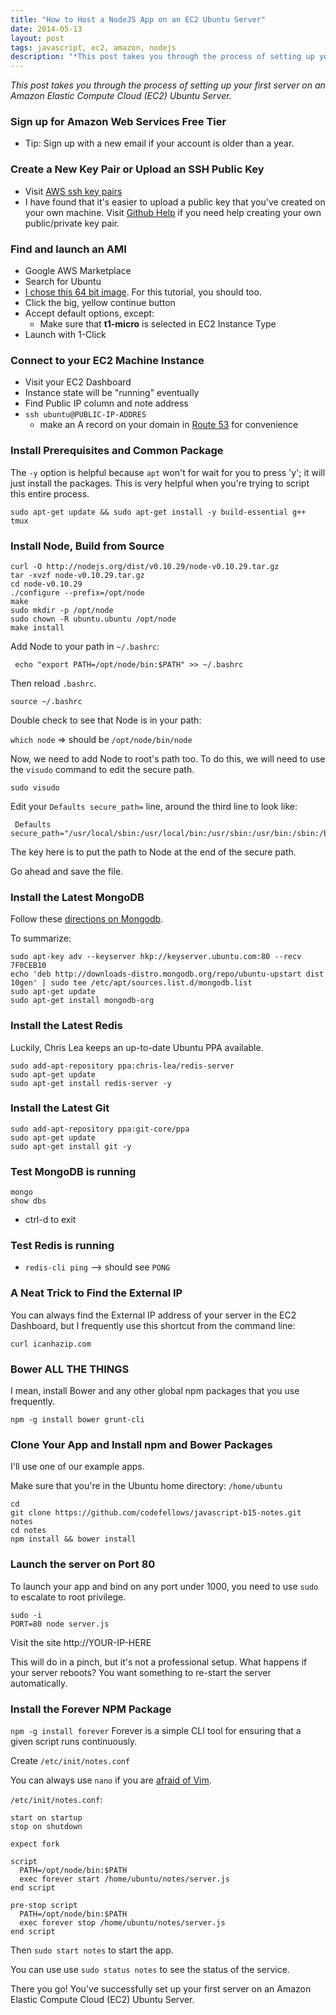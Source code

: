 ```yaml
---
title: "How to Host a NodeJS App on an EC2 Ubuntu Server"
date: 2014-05-13
layout: post
tags: javascript, ec2, amazon, nodejs
description: "*This post takes you through the process of setting up your first server on an Amazon Elastic Compute Cloud (EC2) Ubuntu Server.*"
---
```

*This post takes you through the process of setting up your first server on an Amazon Elastic Compute Cloud (EC2) Ubuntu Server.*

### Sign up for Amazon Web Services Free Tier

* Tip: Sign up with a new email if your account is older than a year.

### Create a New Key Pair or Upload an SSH Public Key

* Visit [AWS ssh key pairs](https://console.aws.amazon.com/ec2/v2/home?region=us-east-1#KeyPairs:)
* I have found that it's easier to upload a public key that you've created on your own machine. Visit [Github Help](https://help.github.com/articles/generating-ssh-keys) if you need help creating your own public/private key pair.

### Find and launch an AMI

* Google AWS Marketplace
* Search for Ubuntu
* [I chose this 64 bit image](https://aws.amazon.com/marketplace/pp/B00JV9JBDS/ref=srh_res_product_title?ie=UTF8&sr=0-3&qid=1402960705314). For this tutorial, you should too.
* Click the big, yellow continue button
* Accept default options, except:
	* Make sure that **t1-micro** is selected in EC2 Instance Type
* Launch with 1-Click

### Connect to your EC2 Machine Instance

* Visit your EC2 Dashboard
* Instance state will be "running" eventually
* Find Public IP column and note address
* `ssh ubuntu@PUBLIC-IP-ADDRES`
	* make an A record on your domain in [Route 53](http://aws.amazon.com/route53/) for convenience

### Install Prerequisites and Common Package

The `-y` option is helpful because `apt` won't for wait for you to press 'y'; it will just install the packages. This is very helpful when you're trying to script this entire process.

	sudo apt-get update && sudo apt-get install -y build-essential g++ tmux

### Install Node, Build from Source

	curl -O http://nodejs.org/dist/v0.10.29/node-v0.10.29.tar.gz
	tar -xvzf node-v0.10.29.tar.gz
	cd node-v0.10.29
	./configure --prefix=/opt/node
	make
	sudo mkdir -p /opt/node
	sudo chown -R ubuntu.ubuntu /opt/node
	make install

Add Node to your path in `~/.bashrc`:

     echo "export PATH=/opt/node/bin:$PATH" >> ~/.bashrc

Then reload `.bashrc`.

`source ~/.bashrc`

Double check to see that Node is in your path:

`which node` => should be `/opt/node/bin/node`

Now, we need to add Node to root's path too. To do this, we will need to use the `visudo` command to edit the secure path.

`sudo visudo`

Edit your `Defaults secure_path=` line, around the third line to look like:

     Defaults secure_path="/usr/local/sbin:/usr/local/bin:/usr/sbin:/usr/bin:/sbin:/bin:/opt/node/bin"`

The key here is to put the path to Node at the end of the secure path.

Go ahead and save the file.

### Install the Latest MongoDB

Follow these [directions on Mongodb](http://docs.mongodb.org/manual/tutorial/install-mongodb-on-ubuntu/).

To summarize:

	sudo apt-key adv --keyserver hkp://keyserver.ubuntu.com:80 --recv 7F0CEB10
	echo 'deb http://downloads-distro.mongodb.org/repo/ubuntu-upstart dist 10gen' | sudo tee /etc/apt/sources.list.d/mongodb.list
	sudo apt-get update
	sudo apt-get install mongodb-org

### Install the Latest Redis

Luckily, Chris Lea keeps an up-to-date Ubuntu PPA available.

	sudo add-apt-repository ppa:chris-lea/redis-server
	sudo apt-get update
	sudo apt-get install redis-server -y

### Install the Latest Git

	sudo add-apt-repository ppa:git-core/ppa
	sudo apt-get update
	sudo apt-get install git -y

### Test MongoDB is running

	mongo
	show dbs

* ctrl-d to exit

### Test Redis is running

* `redis-cli ping` --> should see `PONG`

### A Neat Trick to Find the External IP

You can always find the External IP address of your server in the EC2 Dashboard, but I frequently use this shortcut from the command line:

`curl icanhazip.com`

### Bower ALL THE THINGS

I mean, install Bower and any other global npm packages that you use frequently.

`npm -g install bower grunt-cli`

### Clone Your App and Install npm and Bower Packages

I'll use one of our example apps.

Make sure that you're in the Ubuntu home directory: `/home/ubuntu`

	cd
	git clone https://github.com/codefellows/javascript-b15-notes.git notes
	cd notes
	npm install && bower install

### Launch the server on Port 80

To launch your app and bind on any port under 1000, you need to use `sudo` to escalate to root privilege.

	sudo -i
	PORT=80 node server.js

Visit the site http://YOUR-IP-HERE

This will do in a pinch, but it's not a professional setup. What happens if your server reboots? You want something to re-start the server automatically.

### Install the Forever NPM Package

`npm -g install forever` Forever is a simple CLI tool for ensuring that a given script runs continuously.

Create `/etc/init/notes.conf`

You can always use `nano` if you are [afraid of Vim](http://vim-adventures.com/).

`/etc/init/notes.conf`:

	start on startup
	stop on shutdown

	expect fork

	script
	  PATH=/opt/node/bin:$PATH
	  exec forever start /home/ubuntu/notes/server.js
	end script

	pre-stop script
	  PATH=/opt/node/bin:$PATH
	  exec forever stop /home/ubuntu/notes/server.js
	end script

Then `sudo start notes` to start the app.

You can use use `sudo status notes` to see the status of the service.

There you go! You've successfully set up your first server on an Amazon Elastic Compute Cloud (EC2) Ubuntu Server.